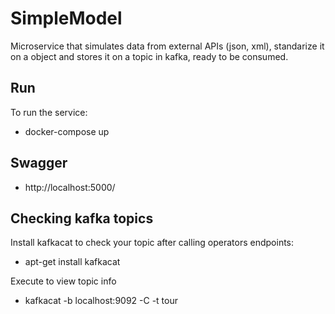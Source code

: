 # SimpleModel

Microservice that simulates data from external APIs (json, xml), standarize it on a object and stores it on a topic in kafka, ready to be consumed.

## Run
To run the service:
- docker-compose up 

## Swagger
- http://localhost:5000/

## Checking kafka topics
Install kafkacat to check your topic after calling operators endpoints:
- apt-get install kafkacat

Execute to view topic info
- kafkacat -b localhost:9092 -C -t tour
